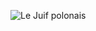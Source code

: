 ![Le Juif polonais](https://upload.wikimedia.org/wikipedia/commons/thumb/3/3a/Erizo_de_mar_viol%C3%A1ceo_%28Sphaerechinus_granularis%29%2C_Madeira%2C_Portugal%2C_2019-05-31%2C_DD_40.jpg/500px-Erizo_de_mar_viol%C3%A1ceo_%28Sphaerechinus_granularis%29%2C_Madeira%2C_Portugal%2C_2019-05-31%2C_DD_40.jpg)